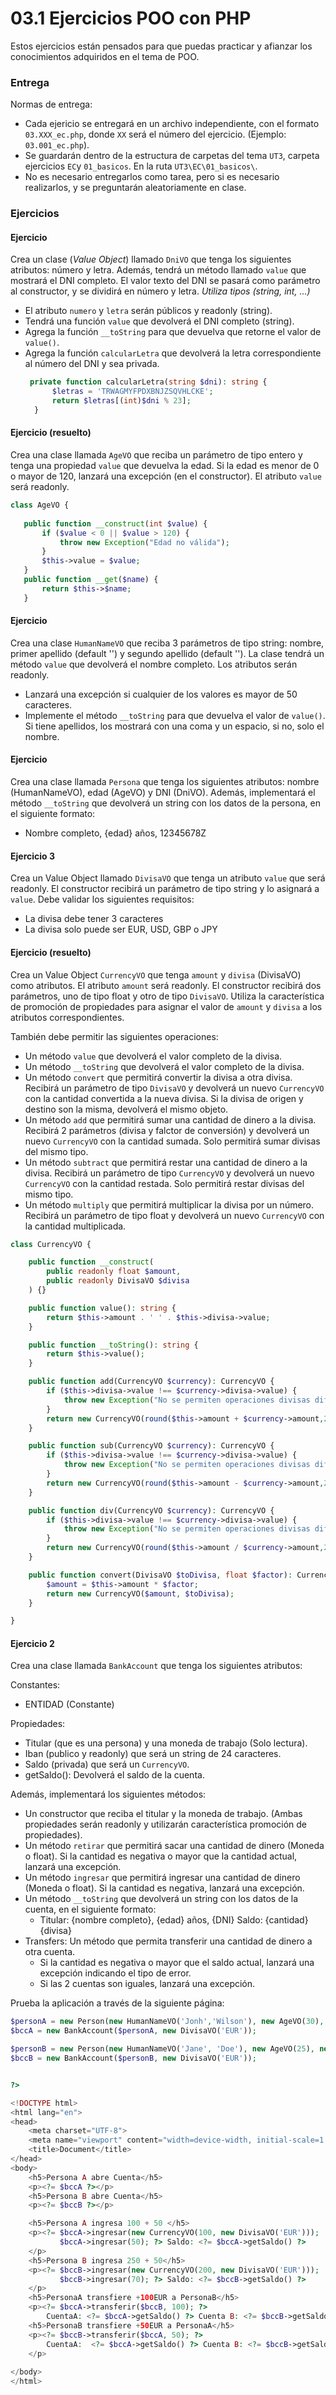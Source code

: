 # 03.1 Ejercicios POO con PHP

Estos ejercicios están pensados para que puedas practicar y afianzar los conocimientos adquiridos en el tema de POO.

### Entrega

Normas de entrega:

- Cada ejericio se entregará en un archivo independiente, con el formato `03.XXX_ec.php`, donde `XX` será el número del ejercicio.  (Ejemplo: `03.001_ec.php`).
- Se guardarán dentro de la estructura de carpetas del tema `UT3`, carpeta ejercicios `EC`y `01_basicos`. En la ruta `UT3\EC\01_basicos\`.
- No es necesario entregarlos como tarea, pero si es necesario realizarlos, y se preguntarán aleatoriamente en clase.


### Ejercicios

#### Ejercicio

Crea un clase (*Value Object*) llamado `DniVO` que tenga los siguientes atributos: número y letra. Además, tendrá un método llamado `value` que mostrará el DNI completo. El valor texto del DNI se pasará como parámetro al constructor, y se dividirá en número y letra.
*Utiliza tipos (string, int, ...)*

- El atributo `numero` y `letra` serán públicos y readonly (string).
- Tendrá una función `value` que devolverá el DNI completo (string).
- Agrega la función `__toString` para que devuelva que retorne el valor de `value()`.
- Agrega la función `calcularLetra` que devolverá la letra correspondiente al número del DNI y sea privada.
  ```php
   private function calcularLetra(string $dni): string {
        $letras = 'TRWAGMYFPDXBNJZSQVHLCKE';
        return $letras[(int)$dni % 23];
    }
  ```	

#### Ejercicio (resuelto)

Crea una clase llamada `AgeVO` que reciba un parámetro de tipo entero y tenga una propiedad `value` que devuelva la edad. Si la edad es menor de 0 o mayor de 120, lanzará una excepción (en el constructor). El atributo `value` será readonly. 
 ```php	
class AgeVO {
    
    public function __construct(int $value) {
        if ($value < 0 || $value > 120) {
            throw new Exception("Edad no válida");
        }
        $this->value = $value;
    }
    public function __get($name) {
        return $this->$name;
    }
 ```

#### Ejercicio

Crea una clase `HumanNameVO` que reciba 3 parámetros de tipo string: nombre, primer apellido (default '') y segundo apellido (default ''). La clase tendrá un método `value` que devolverá el nombre completo. Los atributos serán readonly.
- Lanzará una excepción si cualquier de los valores es mayor de 50 caracteres.
- Implemente el método `__toString` para que devuelva el valor de `value()`. Si tiene apellidos, los mostrará con una coma y un espacio, si no, solo el nombre.


#### Ejercicio

Crea una clase llamada `Persona` que tenga los siguientes atributos: nombre (HumanNameVO), edad (AgeVO) y DNI (DniVO). Además, implementará el método `__toString` que devolverá un string con los datos de la persona, en el siguiente formato:

 - Nombre completo, {edad} años, 12345678Z

#### Ejercicio 3

Crea un Value Object llamado `DivisaVO` que tenga un atributo `value` que será readonly. El constructor recibirá un parámetro de tipo string y lo asignará a `value`. Debe validar los siguientes requisitos:
  - La divisa debe tener 3 caracteres
  - La divisa solo puede ser EUR, USD, GBP o JPY

#### Ejercicio  (resuelto)

Crea un Value Object `CurrencyVO` que tenga `amount` y `divisa` (DivisaVO) como atributos. El atributo `amount` será readonly. El constructor recibirá dos parámetros, uno de tipo float y otro de tipo `DivisaVO`. Utiliza la característica de promoción de propiedades para asignar el valor de `amount` y `divisa` a los atributos correspondientes.


También debe permitir las siguientes operaciones:

- Un método `value` que devolverá el valor completo de la divisa.
- Un método `__toString` que devolverá el valor completo de la divisa.
- Un método `convert` que permitirá convertir la divisa a otra divisa. Recibirá un parámetro de tipo `DivisaVO` y devolverá un nuevo `CurrencyVO` con la cantidad convertida a la nueva divisa. Si la divisa de origen y destino son la misma, devolverá el mismo objeto.
- Un método `add` que permitirá sumar una cantidad de dinero a la divisa. Recibirá 2 parámetros (divisa y falctor de conversión) y devolverá un nuevo `CurrencyVO` con la cantidad sumada. Solo permitirá sumar divisas del mismo tipo.
- Un método `subtract` que permitirá restar una cantidad de dinero a la divisa. Recibirá un parámetro de tipo `CurrencyVO` y devolverá un nuevo `CurrencyVO` con la cantidad restada. Solo permitirá restar divisas del mismo tipo.
- Un método `multiply` que permitirá multiplicar la divisa por un número. Recibirá un parámetro de tipo float y devolverá un nuevo `CurrencyVO` con la cantidad multiplicada.

```php	
class CurrencyVO {

    public function __construct(
        public readonly float $amount,
        public readonly DivisaVO $divisa
    ) {}

    public function value(): string {
        return $this->amount . ' ' . $this->divisa->value;
    }

    public function __toString(): string {
        return $this->value();
    }

    public function add(CurrencyVO $currency): CurrencyVO {
        if ($this->divisa->value !== $currency->divisa->value) {
            throw new Exception("No se permiten operaciones divisas diferentes");
        }
        return new CurrencyVO(round($this->amount + $currency->amount,2), $this->divisa);
    }

    public function sub(CurrencyVO $currency): CurrencyVO {
        if ($this->divisa->value !== $currency->divisa->value) {
            throw new Exception("No se permiten operaciones divisas diferentes");
        }
        return new CurrencyVO(round($this->amount - $currency->amount,2), $this->divisa);
    }

    public function div(CurrencyVO $currency): CurrencyVO {
        if ($this->divisa->value !== $currency->divisa->value) {
            throw new Exception("No se permiten operaciones divisas diferentes");
        }
        return new CurrencyVO(round($this->amount / $currency->amount,2), $this->divisa);
    }

    public function convert(DivisaVO $toDivisa, float $factor): CurrencyVO {
        $amount = $this->amount * $factor;
        return new CurrencyVO($amount, $toDivisa);
    }

}
```	

#### Ejercicio 2

Crea una clase llamada `BankAccount` que tenga los siguientes atributos: 

Constantes:
- ENTIDAD (Constante)

Propiedades:
- Titular (que es una persona) y una moneda de trabajo (Solo lectura).
- Iban (publico y readonly) que será un string de 24 caracteres.
- Saldo (privada) que será un `CurrencyVO`.
- getSaldo(): Devolverá el saldo de la cuenta.
  
Además, implementará los siguientes métodos:

- Un constructor que reciba el titular y la moneda de trabajo. (Ambas propiedades serán readonly y utilizarán característica promoción de propiedades).
- Un método `retirar` que permitirá sacar una cantidad de dinero (Moneda o float). Si la cantidad es negativa o mayor que la cantidad actual, lanzará una excepción.
- Un método `ingresar` que permitirá ingresar una cantidad de dinero (Moneda o float). Si la cantidad es negativa, lanzará una excepción.
- Un método `__toString` que devolverá un string con los datos de la cuenta, en el siguiente formato:
  - Titular: {nombre completo}, {edad} años, {DNI} Saldo: {cantidad}{divisa}
- Transfers: Un método que permita transferir una cantidad de dinero a otra cuenta. 
  - Si la cantidad es negativa o mayor que el saldo actual, lanzará una excepción indicando el tipo de error.
  - Si las 2 cuentas son iguales, lanzará una excepción.

Prueba la aplicación a través de la siguiente página:
  
```php
$personA = new Person(new HumanNameVO('Jonh','Wilson'), new AgeVO(30), new DniVO('12345678'),);
$bccA = new BankAccount($personA, new DivisaVO('EUR'));

$personB = new Person(new HumanNameVO('Jane', 'Doe'), new AgeVO(25), new DniVO('87654321'));
$bccB = new BankAccount($personB, new DivisaVO('EUR'));


?>

<!DOCTYPE html>
<html lang="en">
<head>
    <meta charset="UTF-8">
    <meta name="viewport" content="width=device-width, initial-scale=1.0">
    <title>Document</title>
</head>
<body>
    <h5>Persona A abre Cuenta</h5>
    <p><?= $bccA ?></p>
    <h5>Persona B abre Cuenta</h5>
    <p><?= $bccB ?></p>

    <h5>Persona A ingresa 100 + 50 </h5>
    <p><?= $bccA->ingresar(new CurrencyVO(100, new DivisaVO('EUR')));
           $bccA->ingresar(50); ?> Saldo: <?= $bccA->getSaldo() ?>
    </p>
    <h5>Persona B ingresa 250 + 50</h5>
    <p><?= $bccB->ingresar(new CurrencyVO(200, new DivisaVO('EUR')));
           $bccB->ingresar(70); ?> Saldo: <?= $bccB->getSaldo() ?>
    </p>
    <h5>PersonaA transfiere +100EUR a PersonaB</h5>
    <p><?= $bccA->transferir($bccB, 100); ?>
        CuentaA: <?= $bccA->getSaldo() ?> Cuenta B: <?= $bccB->getSaldo() ?></p>
    <h5>PersonaB transfiere +50EUR a PersonaA</h5>
    <p><?= $bccB->transferir($bccA, 50); ?>
        CuentaA:  <?= $bccA->getSaldo() ?> Cuenta B: <?= $bccB->getSaldo() ?>
    </p>
        
</body>
</html>
```